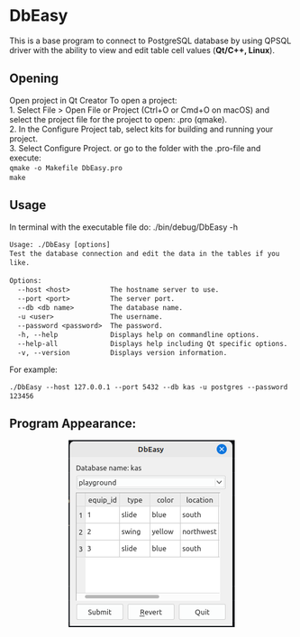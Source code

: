 # DbEasy

This is a base program to connect to PostgreSQL database by using QPSQL driver with the ability to view and edit table cell values (**Qt/C++, Linux**).

## Opening

Open project in Qt Creator
To open a project:  
    1. Select File > Open File or Project (Ctrl+O or Cmd+O on macOS) and select the project file for the project to open: .pro (qmake). \
    2. In the Configure Project tab, select kits for building and running your project.\
    3. Select Configure Project.
or go to the folder with the .pro-file and execute:   
    ```
    qmake -o Makefile DbEasy.pro
    ```   
    ```
    make
    ```
## Usage

In terminal with the executable file do: ./bin/debug/DbEasy -h
```
Usage: ./DbEasy [options]
Test the database connection and edit the data in the tables if you like.

Options:
  --host <host>          The hostname server to use.
  --port <port>          The server port.
  --db <db name>         The database name.
  -u <user>              The username.
  --password <password>  The password.
  -h, --help             Displays help on commandline options.
  --help-all             Displays help including Qt specific options.
  -v, --version          Displays version information.
```
For example:   
```
./DbEasy --host 127.0.0.1 --port 5432 --db kas -u postgres --password 123456
```
## Program Appearance:
<p align="center">
  <img src="DbEasy.png">
</p>
